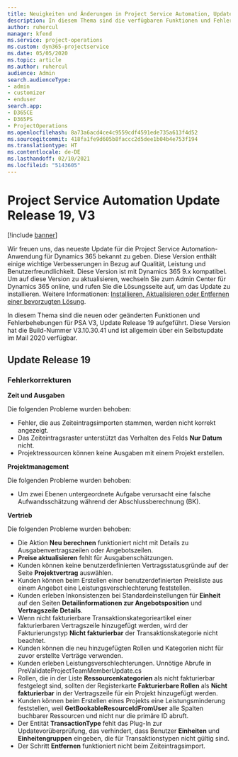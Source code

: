 ```yaml
---
title: Neuigkeiten und Änderungen in Project Service Automation, Update Release 19, V3
description: In diesem Thema sind die verfügbaren Funktionen und Fehlerbehebungen für Project Service Automation Update Release 19, V3 aufgeführt.
author: ruhercul
manager: kfend
ms.service: project-operations
ms.custom: dyn365-projectservice
ms.date: 05/05/2020
ms.topic: article
ms.author: ruhercul
audience: Admin
search.audienceType:
- admin
- customizer
- enduser
search.app:
- D365CE
- D365PS
- ProjectOperations
ms.openlocfilehash: 8a73a6acd4ce4c9559cdf4591ede735a613f4d52
ms.sourcegitcommit: 418fa1fe9d605b8faccc2d5dee1b04b4e753f194
ms.translationtype: HT
ms.contentlocale: de-DE
ms.lasthandoff: 02/10/2021
ms.locfileid: "5143605"
---
```

# <a name="project-service-automation-update-release-19-v3"></a>Project Service Automation Update Release 19, V3

[!include [banner](../includes/psa-now-project-operations.md)]

Wir freuen uns, das neueste Update für die Project Service Automation-Anwendung für Dynamics 365 bekannt zu geben. Diese Version enthält einige wichtige Verbesserungen in Bezug auf Qualität, Leistung und Benutzerfreundlichkeit. Diese Version ist mit Dynamics 365 9.x kompatibel. Um auf diese Version zu aktualisieren, wechseln Sie zum Admin Center für Dynamics 365 online, und rufen Sie die Lösungsseite auf, um das Update zu installieren. Weitere Informationen: [Installieren, Aktualisieren oder Entfernen einer bevorzugten Lösung](https://docs.microsoft.com/power-platform/admin/install-remove-preferred-solution).

In diesem Thema sind die neuen oder geänderten Funktionen und Fehlerbehebungen für PSA V3, Update Release 19 aufgeführt. Diese Version hat die Build-Nummer V3.10.30.41 und ist allgemein über ein Selbstupdate im Mail 2020 verfügbar.

## <a name="update-release-19"></a>Update Release 19

### <a name="bug-fixes"></a>Fehlerkorrekturen

**Zeit und Ausgaben**

Die folgenden Probleme wurden behoben: 

- Fehler, die aus Zeiteintragsimporten stammen, werden nicht korrekt angezeigt.
- Das Zeiteintragsraster unterstützt das Verhalten des Felds **Nur Datum** nicht.
- Projektressourcen können keine Ausgaben mit einem Projekt erstellen.

**Projektmanagement**

Die folgenden Probleme wurden behoben: 

-  Um zwei Ebenen untergeordnete Aufgabe verursacht eine falsche Aufwandsschätzung während der Abschlussberechnung (BK).

**Vertrieb**

Die folgenden Probleme wurden behoben: 

- Die Aktion **Neu berechnen** funktioniert nicht mit Details zu Ausgabenvertragszeilen oder Angebotszeilen.
- **Preise aktualisieren** fehlt für Ausgabenschätzungen.
-  Kunden können keine benutzerdefinierten Vertragsstatusgründe auf der Seite **Projektvertrag** auswählen.
- Kunden können beim Erstellen einer benutzerdefinierten Preisliste aus einem Angebot eine Leistungsverschlechterung feststellen.
- Kunden erleben Inkonsistenzen bei Standardeinstellungen für **Einheit** auf den Seiten **Detailinformationen zur Angebotsposition** und **Vertragszeile Details**.
- Wenn nicht fakturierbare Transaktionskategorieartikel einer fakturierbaren Vertragszeile hinzugefügt werden, wird der Fakturierungstyp **Nicht fakturierbar** der Transaktionskategorie nicht beachtet.
- Kunden können die neu hinzugefügten Rollen und Kategorien nicht für zuvor erstellte Verträge verwenden.
- Kunden erleben Leistungsverschlechterungen. Unnötige Abrufe in PreValidateProjectTeamMemberUpdate.cs
- Rollen, die in der Liste **Ressourcenkategorien** als nicht fakturierbar festgelegt sind, sollten der Registerkarte **Fakturierbare Rollen** als **Nicht fakturierbar** in der Vertragszeile für ein Projekt hinzugefügt werden.
- Kunden können beim Erstellen eines Projekts eine Leistungsminderung feststellen, weil **GetBookableResourceIdFromUser** alle Spalten buchbarer Ressourcen und nicht nur die primäre ID abruft.
- Der Entität **TransactionType** fehlt das Plug-In zur Updatevorüberprüfung, das verhindert, dass Benutzer **Einheiten** und **Einheitengruppen** eingeben, die für Transaktionstypen nicht gültig sind.
- Der Schritt **Entfernen** funktioniert nicht beim Zeiteintragsimport.
